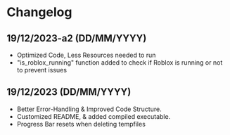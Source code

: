 # Changelog
## 19/12/2023-a2 (DD/MM/YYYY)
* Optimized Code, Less Resources needed to run
* "is_roblox_running" function added to check if Roblox is running or not to prevent issues
  
## 19/12/2023 (DD/MM/YYYY)
* Better Error-Handling & Improved Code Structure.
* Customized README, & added compiled executable.
* Progress Bar resets when deleting tempfiles
